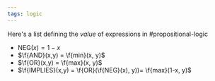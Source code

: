 ```yaml
---
tags: logic
---
```

Here's a list defining the *value* of expressions in #propositional-logic 
- $\textrm{NEG}(x) = 1 - x$
- $\f{AND}(x,y) = \f{min}(x, y)$   
- $\f{OR}(x,y) = \f{max}(x, y)$   
- $\f{IMPLIES}(x,y) = \f{OR}(\f{NEG}(x), y))= \f{max}(1-x, y)$    
